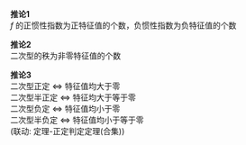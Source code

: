 **推论1**  
 $f$ 的正惯性指数为正特征值的个数，负惯性指数为负特征值的个数  
  
**推论2**  
二次型的秩为非零特征值的个数  
  
**推论3**  
二次型正定 $\Leftrightarrow$ 特征值均大于零  
二次型半正定 $\Leftrightarrow$ 特征均大于等于零  
二次型负定 $\Leftrightarrow$ 特征值均小于零  
二次型半负定 $\Leftrightarrow$ 特征值均小于等于零  
(联动: 定理-正定判定定理(合集))  
